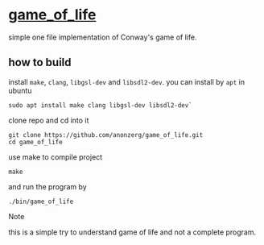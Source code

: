 # [game_of_life](https://en.wikipedia.org/wiki/Conway%27s_Game_of_Life)

simple one file implementation of Conway's game of life.

## how to build
install `make`, `clang`, `libgsl-dev` and `libsdl2-dev`. you can install by `apt` in ubuntu
```
sudo apt install make clang libgsl-dev libsdl2-dev`
```
clone repo and cd into it
```
git clone https://github.com/anonzerg/game_of_life.git
cd game_of_life
```
use make to compile project
```
make
```
and run the program by
```
./bin/game_of_life
```

> [!NOTE]
> this is a simple try to understand game of life and not a complete program.

